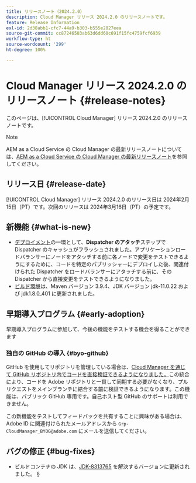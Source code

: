 ```yaml
---
title: リリースノート（2024.2.0）
description: Cloud Manager リリース 2024.2.0 のリリースノートです。
feature: Release Information
exl-id: 2d38abb1-cfc7-44a9-b303-b555e2827eea
source-git-commit: cc87246503ab63d6dd60c691f15fc4759fcf6939
workflow-type: ht
source-wordcount: '299'
ht-degree: 100%

---
```



# Cloud Manager リリース 2024.2.0 のリリースノート {#release-notes}

このページは、[!UICONTROL Cloud Manager] リリース 2024.2.0 のリリースノートです。

>[!NOTE]
>
>AEM as a Cloud Service の Cloud Manager の最新リリースノートについては、[AEM as a Cloud Service の Cloud Manager の最新リリースノート](https://experienceleague.adobe.com/docs/experience-manager-cloud-service/content/implementing/using-cloud-manager/release-notes-cloud-manager/release-notes-cm-current.html?lang=ja)を参照してください。

## リリース日 {#release-date}

[!UICONTROL Cloud Manager] リリース 2024.2.0 のリリース日は 2024年2月15日（PT）です。次回のリリースは 2024年3月16日（PT）の予定です。

## 新機能 {#what-is-new}

* [デプロイメント](/help/using/code-deployment.md)の一環として、**Dispatcher のアタッチ**&#x200B;ステップで Dispatcher のキャッシュがフラッシュされました。アプリケーションロードバランサーにノードをアタッチする前に各ノードで変更をテストできるようにするために、コードを特定のパブリッシャーにデプロイした後、関連付けられた Dispatcher をロードバランサーにアタッチする前に、その Dispatcher から直接変更をテストできるようになりました。
* [ビルド環境](/help/getting-started/build-environment.md)は、Maven バージョン 3.9.4、JDK バージョン jdk-11.0.22 および jdk1.8.0_401 に更新されました。

## 早期導入プログラム {#early-adoption}

早期導入プログラムに参加して、今後の機能をテストする機会を得ることができます

### 独自の GitHub の導入 {#byo-github}

GitHub を使用してリポジトリを管理している場合は、[Cloud Manager を通じて GitHub リポジトリ内でコードを直接検証できるようになりました。](/help/managing-code/byo-github.md)この統合により、コードを Adobe リポジトリと一貫して同期する必要がなくなり、プルリクエストをメインブランチに結合する前に検証できるようになります。この機能は、パブリック GitHub 専用です。自己ホスト型 GitHub のサポートは利用できません。

この新機能をテストしてフィードバックを共有することに興味がある場合は、Adobe ID に関連付けられたメールアドレスから `Grp-CloudManager_BYOG@adobe.com` にメールを送信してください。

## バグの修正 {#bug-fixes}

* ビルドコンテナの JDK は、[JDK-8313765](https://bugs.openjdk.org/browse/JDK-8313765) を解決するバージョンに更新されました。
§
